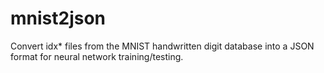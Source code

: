 # mnist2json
Convert idx* files from the MNIST handwritten digit database into a JSON format for neural network training/testing.
